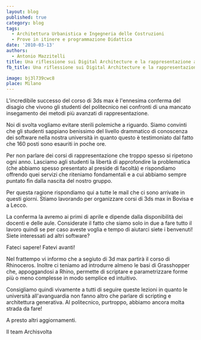 ```yaml
---
layout: blog
published: true
category: blog
tags:
  - Architettura Urbanistica e Ingegneria delle Costruzioni
  - Prove in itinere e programmazione Didattica
date: '2010-03-13'
authors:
  - Antonio Mazzitelli
title: Una riflessione sui Digital Architecture e la rappresentazione al Politecnico
fb_title: Una riflessione sui Digital Architecture e la rappresentazione al Politecnico

image: bj3l739cwc8
place: Milano
---
```


L'incredibile successo del corso di 3ds max è l'ennesima conferma del disagio che vivono gli studenti del politecnico nei confronti di una mancato insegamento dei metodi più avanzati di rappresentazione.

Noi di svolta vogliamo evitare sterili polemiche a riguardo. Siamo convinti che gli studenti sappiano benissimo del livello drammatico di conoscenza dei software nella nostra università in quanto questo è testimoniato dal fatto che 160 posti sono esauriti in poche ore.

Per non parlare dei corsi di rappresentazione che troppo spesso si ripetono ogni anno. Lasciamo agli studenti la libertà di approfondire la problematica (che abbiamo spesso presentato al preside di facoltà) e rispondiamo offrendo quei servizi che riteniamo fondamentali e a cui abbiamo sempre puntato fin dalla nascita del nostro gruppo.

Per questa ragione rispondiamo qui a tutte le mail che ci sono arrivate in questi giorni. Stiamo lavorando per organizzare corsi di 3ds max in Bovisa e a Lecco.

La conferma la avremo ai primi di aprile e dipende dalla disponibilità dei docenti e delle aule. Considerate il fatto che siamo solo in due a fare tutto il lavoro quindi se per caso aveste voglia e tempo di aiutarci siete i benvenuti! Siete interessati ad altri software?

Fateci sapere! Fatevi avanti!

Nel frattempo vi informo che a segiuto di 3d max partirà il corso di Rhinoceros. Inoltre ci teniamo ad introdurre almeno le basi di Grasshopper che, appoggandosi a Rhino, permette di scriptare e parametrizzare forme più o meno complesse in modo semplice ed intuitivo.

Consigliamo quindi vivamente a tutti di seguire queste lezioni in quanto le università all'avanguardia non fanno altro che parlare di scripting e architettura generativa. Al politecnico, purtroppo, abbiamo ancora molta strada da fare!

A presto altri aggiornamenti.

Il team Archisvolta
